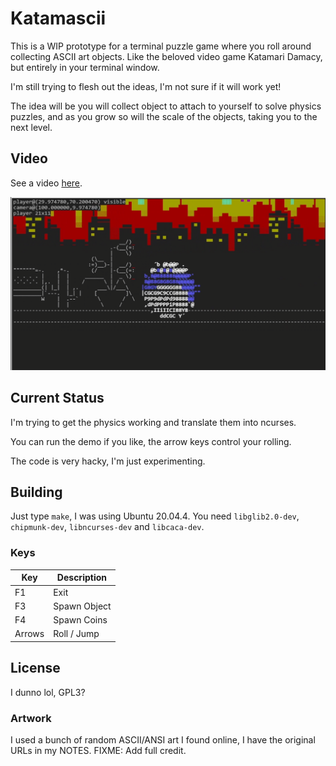 # Katamascii

This is a WIP prototype for a terminal puzzle game where you roll around collecting
ASCII art objects. Like the beloved video game Katamari Damacy, but entirely
in your terminal window.

I'm still trying to flesh out the ideas, I'm not sure if it will work yet!

The idea will be you will collect object to attach to yourself to solve physics
puzzles, and as you grow so will the scale of the objects, taking you to the
next level.

## Video

See a video [here](https://twitter.com/taviso/status/1513332576185827331).

[![Demo](screenshot.png)](https://twitter.com/taviso/status/1513332576185827331)


## Current Status

I'm trying to get the physics working and translate them into ncurses.

You can run the demo if you like, the arrow keys control your rolling.

The code is very hacky, I'm just experimenting.

## Building

Just type `make`, I was using Ubuntu 20.04.4. You need `libglib2.0-dev`,
`chipmunk-dev`, `libncurses-dev` and `libcaca-dev`.

### Keys

| Key     | Description  |
| ------- | ------------ |
| F1      | Exit         |
| F3      | Spawn Object |
| F4      | Spawn Coins  |
| Arrows  | Roll / Jump  |

## License

I dunno lol, GPL3?

### Artwork

I used a bunch of random ASCII/ANSI art I found online, I have the original
URLs in my NOTES. FIXME: Add full credit.
